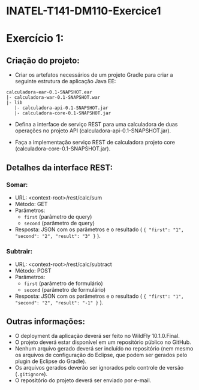 # INATEL-T141-DM110-Exercice1

# Exercício 1:

## Criação do projeto:

* Criar os artefatos necessários de um projeto Gradle para criar a seguinte estrutura de aplicação Java EE:

```
calculadora-ear-0.1-SNAPSHOT.ear
|- calculadora-war-0.1-SNAPSHOT.war
|- lib
   |- calculadora-api-0.1-SNAPSHOT.jar
   |- calculadora-core-0.1-SNAPSHOT.jar
```

* Defina a interface de serviço REST para uma calculadora de duas operações no projeto API (calculadora-api-0.1-SNAPSHOT.jar).

* Faça a implementação serviço REST de calculadora projeto core (calculadora-core-0.1-SNAPSHOT.jar).

## Detalhes da interface REST:

### Somar:

* URL: \<context-root\>/rest/calc/sum
* Método: GET
* Parâmetros:
  * `first` (parâmetro de query)
  * `second` (parâmetro de query)
* Resposta: JSON com os parâmetros e o resultado ( `{ "first": "1", "second": "2", "result": "3" }` ).

### Subtrair:

* URL: \<context-root\>/rest/calc/subtract
* Método: POST
* Parâmetros:
  * `first` (parâmetro de formulário)
  * `second` (parâmetro de formulário)
* Resposta: JSON com os parâmetros e o resultado ( `{ "first": "1", "second": "2", "result": "-1" }` ).

## Outras informações:

* O deployment da aplicação deverá ser feito no WildFly 10.1.0.Final.
* O projeto deverá estar disponível em um repositório público no GitHub.
* Nenhum arquivo gerado deverá ser incluído no repositório (nem mesmo os arquivos de configuração do Eclipse, que podem ser gerados pelo plugin de Eclipse do Gradle).
* Os arquivos gerados deverão ser ignorados pelo controle de versão (`.gitignore`).
* O repositório do projeto deverá ser enviado por e-mail.
